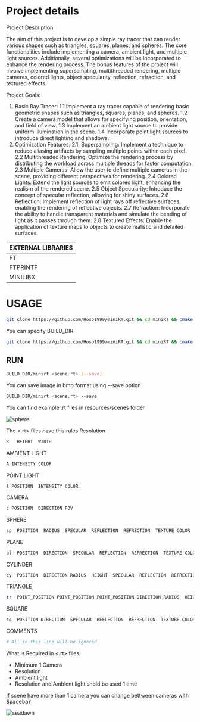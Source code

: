 # Project details
Project Description:

The aim of this project is to develop a simple ray tracer that can render various shapes such as triangles, squares, planes, and spheres. The core functionalities include implementing a camera, ambient light, and multiple light sources. Additionally, several optimizations will be incorporated to enhance the rendering process. The bonus features of the project will involve implementing supersampling, multithreaded rendering, multiple cameras, colored lights, object specularity, reflection, refraction, and textured effects.

Project Goals:

1. Basic Ray Tracer:
  1.1 Implement a ray tracer capable of rendering basic geometric shapes such as triangles, squares, planes, and spheres.
  1.2 Create a camera model that allows for specifying position, orientation, and field of view.
  1.3 Implement an ambient light source to provide uniform illumination in the scene.
  1.4 Incorporate point light sources to introduce direct lighting and shadows.
2. Optimization Features:
  2.1. Supersampling: Implement a technique to reduce aliasing artifacts by sampling multiple points within each pixel.
  2.2 Multithreaded Rendering: Optimize the rendering process by distributing the workload across multiple threads for faster computation.
  2.3 Multiple Cameras: Allow the user to define multiple cameras in the scene, providing different perspectives for rendering.
  2.4 Colored Lights: Extend the light sources to emit colored light, enhancing the realism of the rendered scene.
  2.5 Object Specularity: Introduce the concept of specular reflection, allowing for shiny surfaces.
  2.6 Reflection: Implement reflection of light rays off reflective surfaces, enabling the rendering of reflective objects.
  2.7 Refraction: Incorporate the ability to handle transparent materials and simulate the bending of light as it passes through them.
  2.8 Textured Effects: Enable the application of texture maps to objects to create realistic and detailed surfaces.

|  EXTERNAL LIBRARIES |
| --------------------|
|         FT          |
|      FTPRINTF       |
|      MINILIBX       |



# USAGE

```bash
git clone https://github.com/Hoso1999/miniRT.git && cd miniRT && cmake . && make
```
You can specify BUILD_DIR
```bash
git clone https://github.com/Hoso1999/miniRT.git && cd miniRT && cmake -S . -B BUILD_DIR && make -C BUILD_DIR
```
## RUN
```bash
BUILD_DIR/minirt <scene.rt> [--save]
```
You can save image in bmp format using --save option
```bash
BUILD_DIR/minirt <scene.rt> --save
```

You can find example .rt files in resources/scenes folder

![sphere](https://user-images.githubusercontent.com/45395182/218927124-bb3b979c-e5b3-406b-9420-f40a88ac411c.jpg)

The <.rt> files have  this  rules
Resolution
```bash
R	HEIGHT  WIDTH
```
AMBIENT LIGHT
```bash
A INTENSITY COLOR
```
POINT LIGHT
```
l POSITION  INTENSITY COLOR
```
CAMERA
```bash
c POSITION  DIRECTION FOV
```
SPHERE
```bash
sp  POSITION  RADIUS  SPECULAR  REFLECTION  REFRECTION  TEXTURE COLOR
```
PLANE
```bash
pl  POSITION  DIRECTION  SPECULAR  REFLECTION  REFRECTION  TEXTURE COLOR
```

CYLINDER
```bash
cy  POSITION  DIRECTION RADIUS  HEIGHT  SPECULAR  REFLECTION  REFRECTION  TEXTURE COLOR
```
TRIANGLE
```bash
tr  POINT_POSITION POINT_POSITION POINT_POSITION DIRECTION RADIUS  HEIGHT  SPECULAR  REFLECTION  REFRECTION  TEXTURE COLOR
```
SQUARE
```bash
sq  POSITION DIRECTION  SPECULAR  REFLECTION  REFRECTION  TEXTURE COLOR
```
COMMENTS
```bash
# All in this line will be ignored.
```

What is Required in <.rt> files
- Minimum 1 Camera
- Resolution
- Ambient light
- Resolution and Ambient light shold be used 1 time

If scene have more than 1 camera you can change bettween cameras with <kbd>Spacebar</kbd>

![seadawn](https://user-images.githubusercontent.com/45395182/218927639-187da537-b85f-4939-bbcb-60873c6b56f9.jpg)
